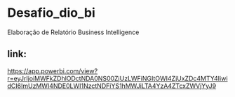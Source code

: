 # Desafio_dio_bi
Elaboração de Relatório Business Intelligence
  ## link:
https://app.powerbi.com/view?r=eyJrIjoiMWFkZDhlODctNDA0NS00ZjUzLWFiNGItOWI4ZjUxZDc4MTY4IiwidCI6ImUzMWI4NDE0LWI1NzctNDFiYS1hMWJiLTA4YzA4ZTcxZWVjYyJ9
